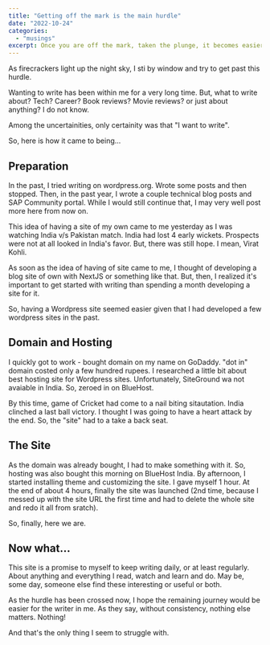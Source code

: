```yaml
---
title: "Getting off the mark is the main hurdle"
date: "2022-10-24"
categories:
  - "musings"
excerpt: Once you are off the mark, taken the plunge, it becomes easier to get going. Most often than not, barrier is in the head.
---
```


As firecrackers light up the night sky, I sti by window and try to get past this hurdle.

Wanting to write has been within me for a very long time. But, what to write about? Tech? Career? Book reviews? Movie reviews? or just about anything? I do not know.

Among the uncertainities, only certainity was that "I want to write".

So, here is how it came to being...

## Preparation

In the past, I tried writing on wordpress.org. Wrote some posts and then stopped. Then, in the past year, I wrote a couple technical blog posts and SAP Community portal. While I would still continue that, I may very well post more here from now on.

This idea of having a site of my own came to me yesterday as I was watching India v/s Pakistan match. India had lost 4 early wickets. Prospects were not at all looked in India's favor. But, there was still hope. I mean, Virat Kohli.

As soon as the idea of having of site came to me, I thought of developing a blog site of own with NextJS or something like that. But, then, I realized it's important to get started with writing than spending a month developing a site for it.

So, having a Wordpress site seemed easier given that I had developed a few wordpress sites in the past.

## Domain and Hosting

I quickly got to work - bought domain on my name on GoDaddy. "dot in" domain costed only a few hundred rupees. I researched a little bit about best hosting site for Wordpress sites. Unfortunately, SiteGround wa not avaiable in India. So, zeroed in on BlueHost.

By this time, game of Cricket had come to a nail biting sitautation. India clinched a last ball victory. I thought I was going to have a heart attack by the end. So, the "site" had to a take a back seat.

## The Site

As the domain was already bought, I had to make something with it. So, hosting was also bought this morning on BlueHost India. By afternoon, I started installing theme and customizing the site. I gave myself 1 hour. At the end of about 4 hours, finally the site was launched (2nd time, because I messed up with the site URL the first time and had to delete the whole site and redo it all from sratch).

So, finally, here we are.

## Now what...

This site is a promise to myself to keep writing daily, or at least regularly. About anything and everything I read, watch and learn and do. May be, some day, someone else find these interesting or useful or both.

As the hurdle has been crossed now, I hope the remaining journey would be easier for the writer in me. As they say, without consistency, nothing else matters. Nothing!

And that's the only thing I seem to struggle with.
